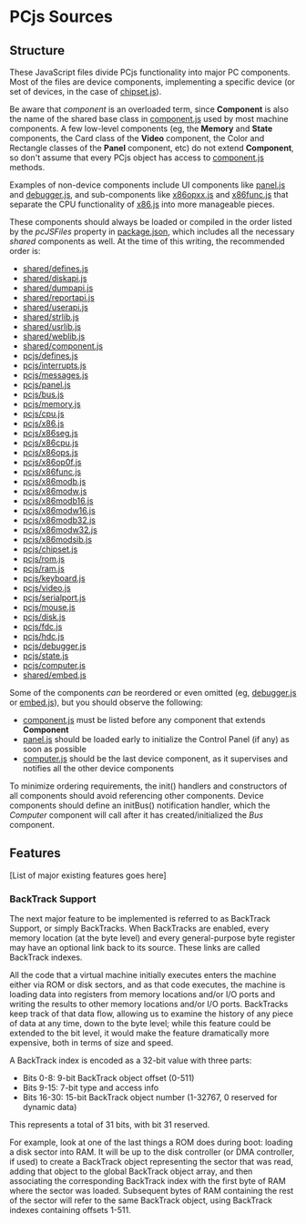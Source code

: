 PCjs Sources
===

Structure
---
These JavaScript files divide PCjs functionality into major PC components.  Most of the files are device
components, implementing a specific device (or set of devices, in the case of [chipset.js](chipset.js)).

Be aware that *component* is an overloaded term, since **Component** is also the name of the
shared base class in [component.js](../../shared/lib/component.js) used by most machine components.
A few low-level components (eg, the **Memory** and **State** components, the Card class of the **Video**
component, the Color and Rectangle classes of the **Panel** component, etc) do not extend **Component**,
so don't assume that every PCjs object has access to [component.js](../../shared/lib/component.js) methods.

Examples of non-device components include UI components like [panel.js](panel.js) and [debugger.js](debugger.js),
and sub-components like [x86opxx.js](x86opxx.js) and [x86func.js](x86func.js) that separate the CPU
functionality of [x86.js](x86.js) into more manageable pieces.

These components should always be loaded or compiled in the order listed by the *pcJSFiles* property in
[package.json](../../../package.json), which includes all the necessary *shared* components as well.
At the time of this writing, the recommended order is:

* [shared/defines.js](../../shared/lib/defines.js)
* [shared/diskapi.js](../../shared/lib/diskapi.js)
* [shared/dumpapi.js](../../shared/lib/dumpapi.js)
* [shared/reportapi.js](../../shared/lib/reportapi.js)
* [shared/userapi.js](../../shared/lib/userapi.js)
* [shared/strlib.js](../../shared/lib/strlib.js)
* [shared/usrlib.js](../../shared/lib/usrlib.js)
* [shared/weblib.js](../../shared/lib/weblib.js)
* [shared/component.js](../../shared/lib/component.js)
* [pcjs/defines.js](defines.js)
* [pcjs/interrupts.js](interrupts.js)
* [pcjs/messages.js](messages.js)
* [pcjs/panel.js](panel.js)
* [pcjs/bus.js](bus.js)
* [pcjs/memory.js](memory.js)
* [pcjs/cpu.js](cpu.js)
* [pcjs/x86.js](x86.js)
* [pcjs/x86seg.js](x86seg.js)
* [pcjs/x86cpu.js](x86cpu.js)
* [pcjs/x86ops.js](x86ops.js)
* [pcjs/x86op0f.js](x86op0f.js)
* [pcjs/x86func.js](x86func.js)
* [pcjs/x86modb.js](x86modb.js)
* [pcjs/x86modw.js](x86modw.js)
* [pcjs/x86modb16.js](x86modb16.js)
* [pcjs/x86modw16.js](x86modw16.js)
* [pcjs/x86modb32.js](x86modb32.js)
* [pcjs/x86modw32.js](x86modw32.js)
* [pcjs/x86modsib.js](x86modsib.js)
* [pcjs/chipset.js](chipset.js)
* [pcjs/rom.js](rom.js)
* [pcjs/ram.js](ram.js)
* [pcjs/keyboard.js](keyboard.js)
* [pcjs/video.js](video.js)
* [pcjs/serialport.js](serialport.js)
* [pcjs/mouse.js](mouse.js)
* [pcjs/disk.js](disk.js)
* [pcjs/fdc.js](fdc.js)
* [pcjs/hdc.js](hdc.js)
* [pcjs/debugger.js](debugger.js)
* [pcjs/state.js](state.js)
* [pcjs/computer.js](computer.js)
* [shared/embed.js](../../shared/lib/embed.js)

Some of the components *can* be reordered or even omitted (eg, [debugger.js](debugger.js) or
[embed.js](../../shared/lib/embed.js)), but you should observe the following:

* [component.js](../../shared/lib/component.js) must be listed before any component that extends **Component**
* [panel.js](panel.js) should be loaded early to initialize the Control Panel (if any) as soon as possible
* [computer.js](computer.js) should be the last device component, as it supervises and notifies all the other device components

To minimize ordering requirements, the init() handlers and constructors of all components should avoid
referencing other components.  Device components should define an initBus() notification handler, which the
*Computer* component will call after it has created/initialized the *Bus* component.

Features
---

[List of major existing features goes here]

### BackTrack Support

The next major feature to be implemented is referred to as BackTrack Support, or simply BackTracks.  When BackTracks
are enabled, every memory location (at the byte level) and every general-purpose byte register may have an optional link
back to its source.  These links are called BackTrack indexes.

All the code that a virtual machine initially executes enters the machine either via ROM or disk sectors, and as that
code executes, the machine is loading data into registers from memory locations and/or I/O ports and writing the results
to other memory locations and/or I/O ports.  BackTracks keep track of that data flow, allowing us to examine the history
of any piece of data at any time, down to the byte level; while this feature could be extended to the bit level, it
would make the feature dramatically more expensive, both in terms of size and speed.

A BackTrack index is encoded as a 32-bit value with three parts:

- Bits 0-8: 9-bit BackTrack object offset (0-511)
- Bits 9-15: 7-bit type and access info
- Bits 16-30: 15-bit BackTrack object number (1-32767, 0 reserved for dynamic data)

This represents a total of 31 bits, with bit 31 reserved.

For example, look at one of the last things a ROM does during boot: loading a disk sector into RAM.  It will be up to the
disk controller (or DMA controller, if used) to create a BackTrack object representing the sector that was read,
adding that object to the global BackTrack object array, and then associating the corresponding BackTrack index with
the first byte of RAM where the sector was loaded.  Subsequent bytes of RAM containing the rest of the sector will refer
to the same BackTrack object, using BackTrack indexes containing offsets 1-511.
